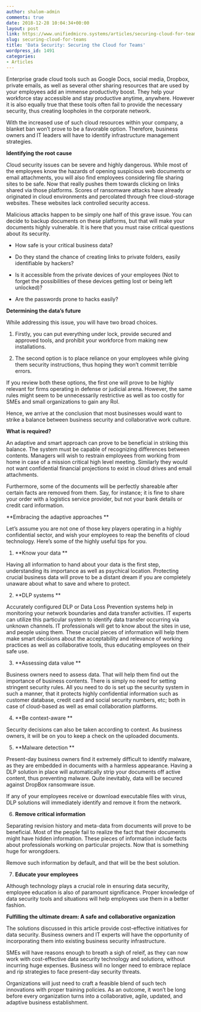 ```yaml
---
author: shalom-admin
comments: true
date: 2018-12-28 10:04:34+00:00
layout: post
link: https://www.unifiedmicro.systems/articles/securing-cloud-for-teams/
slug: securing-cloud-for-teams
title: 'Data Security: Securing the Cloud for Teams'
wordpress_id: 1491
categories:
- Articles
---
```


Enterprise grade cloud tools such as Google Docs, social media, Dropbox, private emails, as well as several other sharing resources that are used by your employees add an immense productivity boost. They help your workforce stay accessible and stay productive anytime, anywhere. However it is also equally true that these tools often fail to provide the necessary security, thus creating loopholes in the corporate network.

With the increased use of such cloud resources within your company, a blanket ban won’t prove to be a favorable option. Therefore, business owners and IT leaders will have to identify infrastructure management strategies.

**Identifying the root cause**

Cloud security issues can be severe and highly dangerous. While most of the employees know the hazards of opening suspicious web documents or email attachments, you will also find employees considering file sharing sites to be safe. Now that really pushes them towards clicking on links shared via those platforms. Scores of ransomware attacks have already originated in cloud environments and percolated through free cloud-storage websites. These websites lack controlled security access.

Malicious attacks happen to be simply one half of this grave issue. You can decide to backup documents on these platforms, but that will make your documents highly vulnerable. It is here that you must raise critical questions about its security.



 	
  * How safe is your critical business data?

 	
  * Do they stand the chance of creating links to private folders, easily identifiable by hackers?

 	
  * Is it accessible from the private devices of your employees (Not to forget the possibilities of these devices getting lost or being left unlocked)?

 	
  * Are the passwords prone to hacks easily?




**Determining the data’s future**

While addressing this issue, you will have two broad choices.



 	
  1. Firstly, you can put everything under lock, provide secured and approved tools, and prohibit your workforce from making new installations.

 	
  2. The second option is to place reliance on your employees while giving them security instructions, thus hoping they won’t commit terrible errors.


If you review both these options, the first one will prove to be highly relevant for firms operating in defense or judicial arena. However, the same rules might seem to be unnecessarily restrictive as well as too costly for SMEs and small organizations to gain any RoI.

Hence, we arrive at the conclusion that most businesses would want to strike a balance between business security and collaborative work culture.

**What is required?**

An adaptive and smart approach can prove to be beneficial in striking this balance. The system must be capable of recognizing differences between contents. Managers will wish to restrain employees from working from home in case of a mission critical high level meeting. Similarly they would not want confidential financial projections to exist in cloud drives and email attachments.

Furthermore, some of the documents will be perfectly shareable after certain facts are removed from them. Say, for instance; it is fine to share your order with a logistics service provider, but not your bank details or credit card information.

**Embracing the adaptive approaches **

Let’s assume you are not one of those key players operating in a highly confidential sector, and wish your employees to reap the benefits of cloud technology. Here’s some of the highly useful tips for you.



 	
  1. **Know your data **


Having all information to hand about your data is the first step, understanding its importance as well as psychical location. Protecting crucial business data will prove to be a distant dream if you are completely unaware about what to save and where to protect.

 	
  2. **DLP systems **


Accurately configured DLP or Data Loss Prevention systems help in monitoring your network boundaries and data transfer activities. IT experts can utilize this particular system to identify data transfer occurring via unknown channels. IT professionals will get to know about the sites in use, and people using them. These crucial pieces of information will help them make smart decisions about the acceptability and relevance of working practices as well as collaborative tools, thus educating employees on their safe use.

 	
  3. **Assessing data value **


Business owners need to assess data. That will help them find out the importance of business contents. There is simply no need for setting stringent security rules. All you need to do is set up the security system in such a manner, that it protects highly confidential information such as customer database, credit card and social security numbers, etc; both in case of cloud-based as well as email collaboration platforms.

 	
  4. **Be context-aware **


Security decisions can also be taken according to context. As business owners, it will be on you to keep a check on the uploaded documents.

 	
  5. **Malware detection **


Present-day business owners find it extremely difficult to identify malware, as they are embedded in documents with a harmless appearance. Having a DLP solution in place will automatically strip your documents off active content, thus preventing malware. Quite inevitably, data will be secured against DropBox ransomware issue.

If any of your employees receive or download executable files with virus, DLP solutions will immediately identify and remove it from the network.

 	
  6. **Remove critical information**


Separating revision history and meta-data from documents will prove to be beneficial. Most of the people fail to realize the fact that their documents might have hidden information. These pieces of information include facts about professionals working on particular projects. Now that is something huge for wrongdoers.

Remove such information by default, and that will be the best solution.

 	
  7. **Educate your employees**


Although technology plays a crucial role in ensuring data security, employee education is also of paramount significance. Proper knowledge of data security tools and situations will help employees use them in a better fashion.

**Fulfilling the ultimate dream: A safe and collaborative organization**

The solutions discussed in this article provide cost-effective initiatives for data security. Business owners and IT experts will have the opportunity of incorporating them into existing business security infrastructure.

SMEs will have reasons enough to breath a sigh of releif, as they can now work with cost-effective data security technology and solutions, without incurring huge expenses. Business will no longer need to embrace replace and rip strategies to face present-day security threats.

Organizations will just need to craft a feasible blend of such tech innovations with proper training policies. As an outcome, it won’t be long before every organization turns into a collaborative, agile, updated, and adaptive business establishment.


